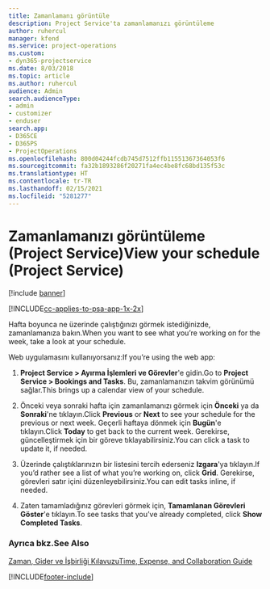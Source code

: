```yaml
---
title: Zamanlamanı görüntüle
description: Project Service'ta zamanlamanızı görüntüleme
author: ruhercul
manager: kfend
ms.service: project-operations
ms.custom:
- dyn365-projectservice
ms.date: 8/03/2018
ms.topic: article
ms.author: ruhercul
audience: Admin
search.audienceType:
- admin
- customizer
- enduser
search.app:
- D365CE
- D365PS
- ProjectOperations
ms.openlocfilehash: 800d04244fcdb745d7512ffb11551367364053f6
ms.sourcegitcommit: fa32b1893286f20271fa4ec4be8fc68bd135f53c
ms.translationtype: HT
ms.contentlocale: tr-TR
ms.lasthandoff: 02/15/2021
ms.locfileid: "5281277"
---
```

# <a name="view-your-schedule-project-service"></a><span data-ttu-id="380f4-103">Zamanlamanızı görüntüleme (Project Service)</span><span class="sxs-lookup"><span data-stu-id="380f4-103">View your schedule (Project Service)</span></span>

[!include [banner](../includes/psa-now-project-operations.md)]

[!INCLUDE[cc-applies-to-psa-app-1x-2x](../includes/cc-applies-to-psa-app-1x-2x.md)]

<span data-ttu-id="380f4-104">Hafta boyunca ne üzerinde çalıştığınızı görmek istediğinizde, zamanlamanıza bakın.</span><span class="sxs-lookup"><span data-stu-id="380f4-104">When you want to see what you’re working on for the week, take a look at your schedule.</span></span>  
  
 <span data-ttu-id="380f4-105">Web uygulamasını kullanıyorsanız:</span><span class="sxs-lookup"><span data-stu-id="380f4-105">If you’re using the web app:</span></span>  
  
1.  <span data-ttu-id="380f4-106">**Project Service > Ayırma İşlemleri ve Görevler**'e gidin.</span><span class="sxs-lookup"><span data-stu-id="380f4-106">Go to **Project Service > Bookings and Tasks**.</span></span> <span data-ttu-id="380f4-107">Bu, zamanlamanızın takvim görünümü sağlar.</span><span class="sxs-lookup"><span data-stu-id="380f4-107">This brings up a calendar view of your schedule.</span></span>  
  
2.  <span data-ttu-id="380f4-108">Önceki veya sonraki hafta için zamanlamanızı görmek için **Önceki** ya da **Sonraki**'ne tıklayın.</span><span class="sxs-lookup"><span data-stu-id="380f4-108">Click **Previous** or **Next** to see your schedule for the previous or next week.</span></span> <span data-ttu-id="380f4-109">Geçerli haftaya dönmek için **Bugün**'e tıklayın.</span><span class="sxs-lookup"><span data-stu-id="380f4-109">Click **Today** to get back to the current week.</span></span> <span data-ttu-id="380f4-110">Gerekirse, güncelleştirmek için bir göreve tıklayabilirsiniz.</span><span class="sxs-lookup"><span data-stu-id="380f4-110">You can click a task to update it, if needed.</span></span>  
  
3.  <span data-ttu-id="380f4-111">Üzerinde çalıştıklarınızın bir listesini tercih ederseniz **Izgara**'ya tıklayın.</span><span class="sxs-lookup"><span data-stu-id="380f4-111">If you’d rather see a list of what you’re working on, click **Grid**.</span></span> <span data-ttu-id="380f4-112">Gerekirse, görevleri satır içini düzenleyebilirsiniz.</span><span class="sxs-lookup"><span data-stu-id="380f4-112">You can edit tasks inline, if needed.</span></span>  
  
4.  <span data-ttu-id="380f4-113">Zaten tamamladığınız görevleri görmek için, **Tamamlanan Görevleri Göster**'e tıklayın.</span><span class="sxs-lookup"><span data-stu-id="380f4-113">To see tasks that you’ve already completed, click **Show Completed Tasks**.</span></span>  
  
### <a name="see-also"></a><span data-ttu-id="380f4-114">Ayrıca bkz.</span><span class="sxs-lookup"><span data-stu-id="380f4-114">See Also</span></span>  
 [<span data-ttu-id="380f4-115">Zaman, Gider ve İşbirliği Kılavuzu</span><span class="sxs-lookup"><span data-stu-id="380f4-115">Time, Expense, and Collaboration Guide</span></span>](../psa/time-expense-collaboration-guide.md)


[!INCLUDE[footer-include](../includes/footer-banner.md)]